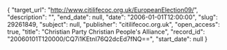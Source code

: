 {
  "target_url": "http://www.citilifecoc.org.uk/EuropeanElection09/", 
  "description": "", 
  "end_date": null, 
  "date": "2006-01-01T12:00:00", 
  "slug": 29261849, 
  "subject": null, 
  "publisher": "citilifecoc.org.uk", 
  "open_access": true, 
  "title": "Christian Party Christian People's Alliance", 
  "record_id": "20060101T120000/CQ7i1KEtnI76Q2dcEd7fNQ==", 
  "start_date": null
}

